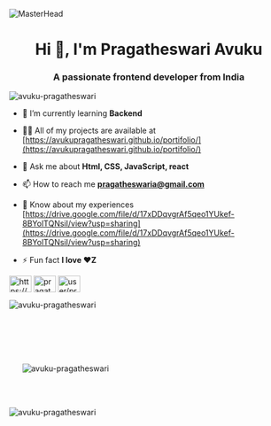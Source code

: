![MasterHead](https://camo.githubusercontent.com/ba9f3bd30647e352a3f5e1e45eb45c6ec7bad6155cd16aaedf4a426738da0ca5/68747470733a2f2f696e646f616e616c79746963612e636f6d2f7374617469632f696d616765732f62616e6e6572722e676966)
<h1 align="center">Hi 👋, I'm Pragatheswari Avuku</h1>
<h3 align="center">A passionate frontend developer from India</h3>

<p align="left"> <img src="https://komarev.com/ghpvc/?username=avuku-pragatheswariragatheswari&label=Profile%20views&color=0e75b6&style=flat" alt="avuku-pragatheswari" /> </p>


- 🌱 I’m currently learning **Backend**

- 👨‍💻 All of my projects are available at [https://avukupragatheswari.github.io/portifolio/](https://avukupragatheswari.github.io/portifolio/)

- 💬 Ask me about **Html, CSS, JavaScript, react**

- 📫 How to reach me **pragatheswaria@gmail.com**

- 📄 Know about my experiences [https://drive.google.com/file/d/17xDDqvgrAf5qeo1YUkef-8BYolTQNsiI/view?usp=sharing](https://drive.google.com/file/d/17xDDqvgrAf5qeo1YUkef-8BYolTQNsiI/view?usp=sharing)

- ⚡ Fun fact **I love ❤️Z**

<p align="left">
<a href="https://linkedin.com/in/https://www.linkedin.com/in/avuku-pragatheswari-b64061247/" target="blank"><img align="center" src="https://raw.githubusercontent.com/rahuldkjain/github-profile-readme-generator/master/src/images/icons/Social/linked-in-alt.svg" alt="https://www.linkedin.com/in/avuku-pragatheswari-b64061247/" height="30" width="40" /></a>
<a href="https://www.leetcode.com/pragatheswaria" target="blank"><img align="center" src="https://raw.githubusercontent.com/rahuldkjain/github-profile-readme-generator/master/src/images/icons/Social/leet-code.svg" alt="pragatheswaria" height="30" width="40" /></a>
<a href="https://auth.geeksforgeeks.org/user/user/pragatheswariavuku" target="blank"><img align="center" src="https://raw.githubusercontent.com/rahuldkjain/github-profile-readme-generator/master/src/images/icons/Social/geeks-for-geeks.svg" alt="user/pragatheswariavuku" height="30" width="40" /></a>
</p>


<p><img align="left" src="https://github-readme-stats.vercel.app/api/top-langs?username=avuku-pragatheswari&show_icons=true&locale=en&layout=compact" alt="avuku-pragatheswari" /><br/><br/></p>
<br/><br/><br/>
<p>&nbsp;&nbsp;&nbsp;&nbsp;&nbsp;&nbsp;<img align="center" src="https://github-readme-stats.vercel.app/api?username=avuku-pragatheswari&show_icons=true&locale=en" alt="avuku-pragatheswari" /></p>
<br/><br/>
<p><img align="center" src="https://github-readme-streak-stats.herokuapp.com/?user=avuku-pragatheswari&" alt="avuku-pragatheswari" /></p>
